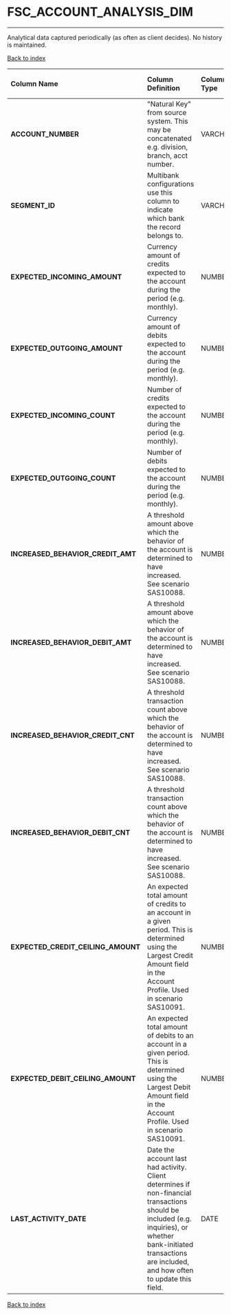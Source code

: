 # FSC_ACCOUNT_ANALYSIS_DIM

---

Analytical data captured periodically (as often as client decides).  No history is maintained.

[Back to index](./index.md)

| Column Name                        | Column Definition                                                                                                                                                                                                  | Column Data Type   | Column Null Option   | PK   | FK   |
|:-----------------------------------|:-------------------------------------------------------------------------------------------------------------------------------------------------------------------------------------------------------------------|:-------------------|:---------------------|:-----|:-----|
| **ACCOUNT_NUMBER**                 | "Natural Key" from source system.  This may be concatenated e.g. division, branch, acct number\.                                                                                                                   | VARCHAR2(50)       | Not Null             | Yes  | No   |
| **SEGMENT_ID**                     | Multibank configurations use this column to indicate which bank the record belongs to.                                                                                                                             | VARCHAR2(128)      | Not Null             | Yes  | No   |
| **EXPECTED_INCOMING_AMOUNT**       | Currency amount of credits expected to the account during the period (e.g. monthly).                                                                                                                               | NUMBER(18,5)       | Null                 | No   | No   |
| **EXPECTED_OUTGOING_AMOUNT**       | Currency amount of debits expected to the account during the period (e.g. monthly).                                                                                                                                | NUMBER(18,5)       | Null                 | No   | No   |
| **EXPECTED_INCOMING_COUNT**        | Number of credits expected to the account during the period (e.g. monthly).                                                                                                                                        | NUMBER(10)         | Null                 | No   | No   |
| **EXPECTED_OUTGOING_COUNT**        | Number of debits expected to the account during the period (e.g. monthly).                                                                                                                                         | NUMBER(10)         | Null                 | No   | No   |
| **INCREASED_BEHAVIOR_CREDIT_AMT**  | A threshold amount above which the behavior of the account is determined to have increased. See scenario SAS10088.                                                                                                 | NUMBER(18,5)       | Null                 | No   | No   |
| **INCREASED_BEHAVIOR_DEBIT_AMT**   | A threshold amount above which the behavior of the account is determined to have increased. See scenario SAS10088.                                                                                                 | NUMBER(18,5)       | Null                 | No   | No   |
| **INCREASED_BEHAVIOR_CREDIT_CNT**  | A threshold transaction count above which the behavior of the account is determined to have increased. See scenario SAS10088.                                                                                      | NUMBER(15,5)       | Null                 | No   | No   |
| **INCREASED_BEHAVIOR_DEBIT_CNT**   | A threshold transaction count above which the behavior of the account is determined to have increased. See scenario SAS10088.                                                                                      | NUMBER(15,5)       | Null                 | No   | No   |
| **EXPECTED_CREDIT_CEILING_AMOUNT** | An expected total amount of credits to an account in a given period.  This is determined using the Largest Credit Amount field in the Account Profile.  Used in scenario SAS10091.                                 | NUMBER(18,5)       | Null                 | No   | No   |
| **EXPECTED_DEBIT_CEILING_AMOUNT**  | An expected total amount of debits to an account in a given period.  This is determined using the Largest Debit Amount field in the Account Profile.  Used in scenario SAS10091.                                   | NUMBER(18,5)       | Null                 | No   | No   |
| **LAST_ACTIVITY_DATE**             | Date the account last had activity.  Client determines if non-financial transactions should be included (e.g. inquiries), or whether bank-initiated transactions are included, and how often to update this field. | DATE               | Null                 | No   | No   |

[Back to index](./index.md)